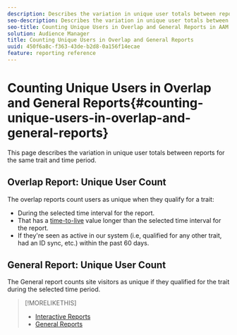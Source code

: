 ```yaml
---
description: Describes the variation in unique user totals between reports for the same trait and time period.
seo-description: Describes the variation in unique user totals between reports for the same trait and time period in Adobe Audience Manager
seo-title: Counting Unique Users in Overlap and General Reports in AAM
solution: Audience Manager
title: Counting Unique Users in Overlap and General Reports
uuid: 450f6a8c-f363-43de-b2d8-0a156f14ecae
feature: reporting reference
---
```


# Counting Unique Users in Overlap and General Reports{#counting-unique-users-in-overlap-and-general-reports}

This page describes the variation in unique user totals between reports for the same trait and time period.

<!-- 

c_unique_user_counts.xml

 -->

## Overlap Report: Unique User Count

The overlap reports count users as unique when they qualify for a trait:

* During the selected time interval for the report.
* That has a [time-to-live](../features/traits/segment-ttl-explained.md) value longer than the selected time interval for the report.
* If they're seen as active in our system (i.e, qualified for any other trait, had an ID sync, etc.) within the past 60 days.

## General Report: Unique User Count

The General report counts site visitors as unique if they qualified for the trait during the selected time period.

>[!MORELIKETHIS]
>
>* [Interactive Reports](../reporting/dynamic-reports/dynamic-reports.md#interactive-and-overlap-reports)
>* [General Reports](../reporting/general-reports.md#general-reports-overview)
